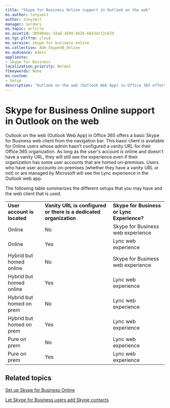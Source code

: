 ```yaml
---
title: "Skype for Business Online support in Outlook on the web"
ms.author: tonysmit
author: tonysmit
manager: serdars
ms.topic: article
ms.assetid: 305984ec-3da8-4509-bb2b-6643dcf2cb7d
ms.tgt.pltfrm: cloud
ms.service: skype-for-business-online
ms.collection: Adm_Skype4B_Online
ms.audience: Admin
appliesto:
- Skype for Business
localization_priority: Normal
f1keywords: None
ms.custom:
- Setup
description: "Outlook on the web (Outlook Web App) in Office 365 offers a basic Skype for Business web client from the navigation bar. This basic client is available for Online users whose admin hasn't configured a vanity URL for their Office 365 organization. As long as the user's account is online and doesn't have a vanity URL, they will still see the experience even if their organization has some user accounts that are homed on-premises. Users who have user accounts on-premises (whether they have a vanity URL or not) or are managed by Microsoft will see the Lync experience in the Outlook web app."
---
```


# Skype for Business Online support in Outlook on the web

Outlook on the web (Outlook Web App) in Office 365 offers a basic Skype for Business web client from the navigation bar. This basic client is available for Online users whose admin hasn't configured a vanity URL for their Office 365 organization. As long as the user's account is online and doesn't have a vanity URL, they will still see the experience even if their organization has some user accounts that are homed on-premises. Users who have user accounts on-premises (whether they have a vanity URL or not) or are managed by Microsoft will see the Lync experience in the Outlook web app.
  
The following table summarizes the different setups that you may have and the web client that is used.
  
||||
|:-----|:-----|:-----|
|**User account is located** <br/> |**Vanity URL is configured or there is a dedicated organization** <br/> |**Skype for Business or Lync Experience?** <br/> |
|Online  <br/> |No  <br/> |Skype for Business web experience  <br/> |
|Online  <br/> |Yes  <br/> |Lync web experience  <br/> |
|Hybrid but homed online  <br/> |No  <br/> |Skype for Business web experience  <br/> |
|Hybrid but homed online  <br/> |Yes  <br/> |Lync web experience  <br/> |
|Hybrid but homed on prem  <br/> |No  <br/> |Lync web experience  <br/> |
|Hybrid but homed on prem  <br/> |Yes  <br/> |Lync web experience  <br/> |
|Pure on prem  <br/> |No  <br/> |Lync web experience  <br/> |
|Pure on prem  <br/> |Yes  <br/> |Lync web experience  <br/> |
   

## Related topics
[Set up Skype for Business Online](set-up-skype-for-business-online.md)

[Let Skype for Business users add Skype contacts](let-skype-for-business-users-add-skype-contacts.md)

  
 